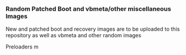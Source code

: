 ### Random Patched Boot and vbmeta/other miscellaneous Images
New and patched boot and recovery images are to be uploaded to this repository as well as vbmeta and other random images

Preloaders m
